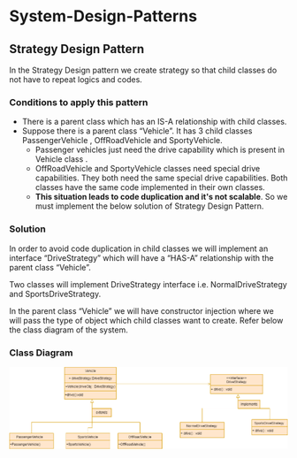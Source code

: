 # System-Design-Patterns

## Strategy Design Pattern

In the Strategy Design pattern we create strategy so that child classes do not have to repeat logics and codes.

### Conditions to apply this pattern

+ There is a parent class which has an IS-A relationship with child classes.
+ Suppose there is a parent class “Vehicle”. It has 3 child classes PassengerVehicle , OffRoadVehicle and SportyVehicle.
  - Passenger vehicles just need the drive capability which is present in Vehicle class .
  - OffRoadVehicle and SportyVehicle classes need special drive capabilities. They both need the same special drive capabilities. Both classes have the same code implemented in their own classes.
  - **This situation leads to code duplication and it's not scalable**. So we must implement the below solution of Strategy Design Pattern.

### Solution

In order to avoid code duplication in child classes we will implement an interface “DriveStrategy” which will have a “HAS-A” relationship with the parent class “Vehicle”.

Two classes will implement DriveStrategy interface i.e. NormalDriveStrategy and SportsDriveStrategy.

In the parent class “Vehicle” we will have constructor injection where we will pass the type of object which child classes want to create. Refer below the class diagram of the system.

### Class Diagram

![This is a class diagram of Strategy Pattern](https://github.com/PiyushSharma99/System-Design-Patterns/blob/main/StrategyPattern/StrategyDesign.png)
